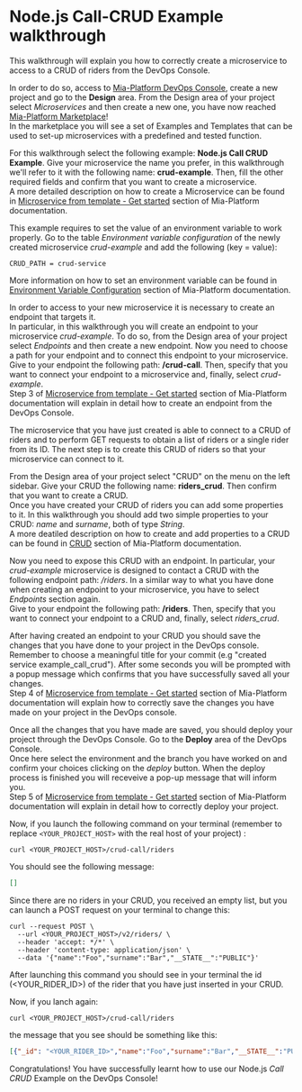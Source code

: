 # Node.js Call-CRUD Example walkthrough

This walkthrough will explain you how to correctly create a microservice to access to a CRUD of riders from the DevOps Console.

In order to do so, access to [Mia-Platform DevOps Console](https://console.cloud.mia-platform.eu/login), create a new project and go to the **Design** area. From the Design area of your project select _Microservices_ and then create a new one, you have now reached [Mia-Platform Marketplace](https://docs.mia-platform.eu/development_suite/api-console/api-design/marketplace/)!  
In the marketplace you will see a set of Examples and Templates that can be used to set-up microservices with a predefined and tested function.

For this walkthrough select the following example: **Node.js Call CRUD Example**.
Give your microservice the name you prefer, in this walkthrough we'll refer to it with the following name: **crud-example**. Then, fill the other required fields and confirm that you want to create a microservice.  
A more detailed description on how to create a Microservice can be found in [Microservice from template - Get started](https://docs.mia-platform.eu/development_suite/api-console/api-design/custom_microservice_get_started/#2-service-creation) section of Mia-Platform documentation.

This example requires to set the value of an environment variable to work properly. Go to the table *Environment variable configuration* of the newly created microservice *crud-example* and add the following (key = value):

```shell
CRUD_PATH = crud-service
```

More information on how to set an environment variable can be found in [Environment Variable Configuration](https://docs.mia-platform.eu/development_suite/api-console/api-design/services/#environment-variable-configuration) section of Mia-Platform documentation.

In order to access to your new microservice it is necessary to create an endpoint that targets it.  
In particular, in this walkthrough you will create an endpoint to your microservice *crud-example*. To do so, from the Design area of your project select _Endpoints_ and then create a new endpoint.
Now you need to choose a path for your endpoint and to connect this endpoint to your microservice. Give to your endpoint the following path: **/crud-call**. Then, specify that you want to connect your endpoint to a microservice and, finally, select *crud-example*.  
Step 3 of [Microservice from template - Get started](https://docs.mia-platform.eu/development_suite/api-console/api-design/custom_microservice_get_started/#3-creating-the-endpoint) section of Mia-Platform documentation will explain in detail how to create an endpoint from the DevOps Console.

The microservice that you have just created is able to connect to a CRUD of riders and to perform GET requests to obtain a list of riders or a single rider from its ID. The next step is to create this CRUD of riders so that your microservice can connect to it.  

From the Design area of your project select "CRUD" on the menu on the left sidebar. Give your CRUD the following name: **riders_crud**. Then confirm that you want to create a CRUD.  
Once you have created your CRUD of riders you can add some properties to it. In this walkthrough you should add two simple properties to your CRUD: *name* and *surname*, both of type *String*.  
A more deatiled description on how to create and add properties to a CRUD can be found in [CRUD](https://docs.mia-platform.eu/development_suite/api-console/api-design/crud_advanced/) section of Mia-Platform documentation.

Now you need to expose this CRUD with an endpoint. In particular, your *crud-example* microservice is designed to contact a CRUD with the following endpoint path: */riders*. In a similar way to what you have done when creating an endpoint to your microservice, you have to select _Endpoints_ section again.  
Give to your endpoint the following path: **/riders**. Then, specify that you want to connect your endpoint to a CRUD and, finally, select *riders_crud*.

After having created an endpoint to your CRUD you should save the changes that you have done to your project in the DevOps console.  Remember to choose a meaningful title for your commit (e.g "created service example_call_crud"). After some seconds you will be prompted with a popup message which confirms that you have successfully saved all your changes.  
Step 4 of [Microservice from template - Get started](https://docs.mia-platform.eu/development_suite/api-console/api-design/custom_microservice_get_started/#4-save-the-project) section of Mia-Platform documentation will explain how to correctly save the changes you have made on your project in the DevOps console.

Once all the changes that you have made are saved, you should deploy your project through the DevOps Console. Go to the **Deploy** area of the DevOps Console.  
Once here select the environment and the branch you have worked on and confirm your choices clicking on the *deploy* button. When the deploy process is finished you will receveive a pop-up message that will inform you.  
Step 5 of [Microservice from template - Get started](https://docs.mia-platform.eu/development_suite/api-console/api-design/custom_microservice_get_started/#5-deploy-the-project-through-the-api-console) section of Mia-Platform documentation will explain in detail how to correctly deploy your project.

Now, if you launch the following command on your terminal (remember to replace `<YOUR_PROJECT_HOST>` with the real host of your project)  :

```shell
curl <YOUR_PROJECT_HOST>/crud-call/riders
```

You should see the following message:

```json
[]
```

Since there are no riders in your CRUD, you received an empty list, but you can launch a POST request on your terminal to change this:

```shell
curl --request POST \
  --url <YOUR_PROJECT_HOST>/v2/riders/ \
  --header 'accept: */*' \
  --header 'content-type: application/json' \
  --data '{"name":"Foo","surname":"Bar","__STATE__":"PUBLIC"}'
  ```

After launching this command you should see in your terminal the id (<YOUR_RIDER_ID>) of the rider that you have just inserted in your CRUD.

Now, if you lanch again:

```shell
curl <YOUR_PROJECT_HOST>/crud-call/riders
```

the message that you see should be something like this:

```json
[{"_id": "<YOUR_RIDER_ID>","name":"Foo","surname":"Bar","__STATE__":"PUBLIC", ...}]
```

Congratulations! You have successfully learnt how to use our Node.js _Call CRUD_ Example on the DevOps Console!
